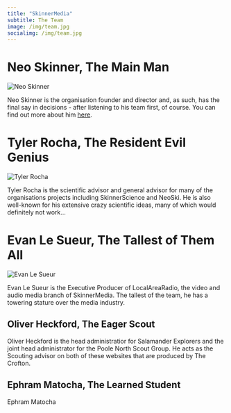 ```yaml
---
title: "SkinnerMedia"
subtitle: The Team
image: /img/team.jpg
socialimg: /img/team.jpg
---
```


# Neo Skinner, The Main Man

![Neo Skinner](https://pbs.twimg.com/profile_images/1535560368411627521/i_xoGJrh.jpg)

Neo Skinner is the organisation founder and director and, as such, has the final say in decisions - after listening to his team first, of course. You can find out more about him [here](https://neoski.tk/about/).

# Tyler Rocha, The Resident Evil Genius

![Tyler Rocha](https://pbs.twimg.com/profile_images/1495749228924182531/V4Xoji1b.jpg)

Tyler Rocha is the scientific advisor and general advisor for many of the organisations projects including SkinnerScience and NeoSki. He is also well-known for his extensive crazy scientific ideas, many of which would definitely not work...

# Evan Le Sueur, The Tallest of Them All

![Evan Le Sueur](https://pbs.twimg.com/profile_images/1517516442366877696/6iS2viQy_400x400.jpg)

Evan Le Sueur is the Executive Producer of LocalAreaRadio, the video and audio media branch of SkinnerMedia. The tallest of the team, he has a towering stature over the media industry.

## Oliver Heckford, The Eager Scout

Oliver Heckford is the head administratior for Salamander Explorers and the joint head administrator for the Poole North Scout Group. He acts as the Scouting advisor on both of these websites that are produced by The Crofton.

## Ephram Matocha, The Learned Student

Ephram Matocha
